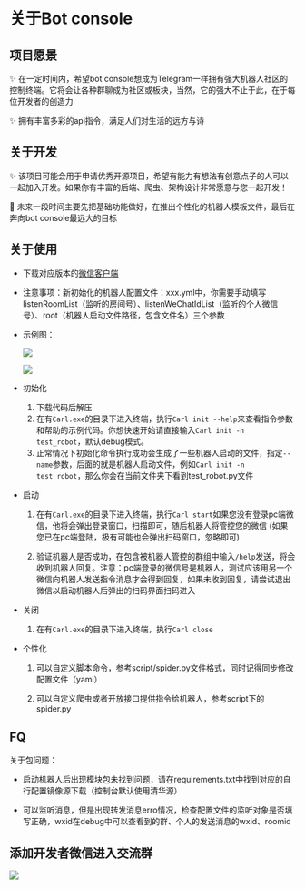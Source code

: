# 关于Bot console

## 项目愿景

✨ 在一定时间内，希望bot console想成为Telegram一样拥有强大机器人社区的控制终端。它将会让各种群聊成为社区或板块，当然，它的强大不止于此，在于每位开发者的创造力

✨ 拥有丰富多彩的api指令，满足人们对生活的远方与诗

## 关于开发

✨ 该项目可能会用于申请优秀开源项目，希望有能力有想法有创意点子的人可以一起加入开发。如果你有丰富的后端、爬虫、架构设计非常愿意与您一起开发！

🚀 未来一段时间主要先把基础功能做好，在推出个性化的机器人模板文件，最后在奔向bot console最远大的目标

## 关于使用

- 下载对应版本的[微信客户端](https://github.com/tom-snow/wechat-windows-versions/releases/download/v3.6.0.18/WeChatSetup-3.6.0.18.exe)

- 注意事项：新初始化的机器人配置文件：xxx.yml中，你需要手动填写listenRoomList（监听的房间号）、listenWeChatIdList（监听的个人微信号）、root（机器人启动文件路径，包含文件名）三个参数

- 示例图：
  
  ![](https://pic1.imgdb.cn/item/6352140116f2c2beb19f6bea.jpg)
  
  ![](https://pic1.imgdb.cn/item/6352142616f2c2beb19f901e.jpg)

- 初始化
  
  1. 下载代码后解压
  2. 在有`Carl.exe`的目录下进入终端，执行`Carl init --help`来查看指令参数和帮助的示例代码。你想快速开始请直接输入`Carl init -n test_robot`，默认debug模式。
  3. 正常情况下初始化命令执行成功会生成了一些机器人启动的文件，指定`--name`参数，后面的就是机器人启动文件，例如`Carl init -n test_robot`，那么你会在当前文件夹下看到test_robot.py文件

- 启动
  
  1. 在有`Carl.exe`的目录下进入终端，执行`Carl start`如果您没有登录pc端微信，他将会弹出登录窗口，扫描即可，随后机器人将管控您的微信 (如果您已在pc端登陆，极有可能也会弹出扫码窗口，忽略即可)
  
  2. 验证机器人是否成功，在包含被机器人管控的群组中输入`/help`发送，将会收到机器人回复。注意：pc端登录的微信号是机器人，测试应该用另一个微信向机器人发送指令消息才会得到回复，如果未收到回复，请尝试退出微信以启动机器人后弹出的扫码界面扫码进入

- 关闭
  
  1. 在有`Carl.exe`的目录下进入终端，执行`Carl close`

- 个性化
  
  1. 可以自定义脚本命令，参考script/spider.py文件格式，同时记得同步修改配置文件（yaml）
  
  2. 可以自定义爬虫或者开放接口提供指令给机器人，参考script下的spider.py

## FQ

关于包问题：

- 启动机器人后出现模块包未找到问题，请在requirements.txt中找到对应的自行配置镜像源下载（控制台默认使用清华源）

- 可以监听消息，但是出现转发消息erro情况，检查配置文件的监听对象是否填写正确，wxid在debug中可以查看到的群、个人的发送消息的wxid、roomid

## 添加开发者微信进入交流群

![](https://s1.328888.xyz/2022/10/11/gn24P.png)
